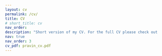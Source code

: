 ```yaml
---
layout: cv
permalink: /cv/
title: CV
# short_title: cv
nav_order: 
description: "Short version of my CV. For the full CV please check out the PDF linked on the right.<BR><b>Note: This part of my webpage is only infrequently updated. Last updated: 20.02.2024</b>"
nav: true
nav_order: 3
cv_pdf: pravin_cv.pdf
---
```

